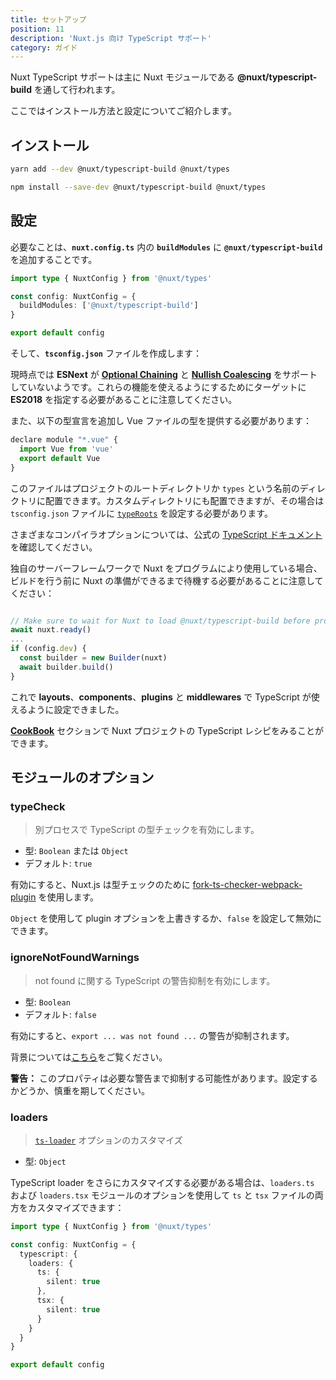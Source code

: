 ```yaml
---
title: セットアップ
position: 11
description: 'Nuxt.js 向け TypeScript サポート'
category: ガイド
---
```


Nuxt TypeScript サポートは主に Nuxt モジュールである **@nuxt/typescript-build** を通して行われます。

ここではインストール方法と設定についてご紹介します。

## インストール

<code-group>
<code-block label="Yarn" active>

```sh
yarn add --dev @nuxt/typescript-build @nuxt/types
```

</code-block>
<code-block label="NPM">

```sh
npm install --save-dev @nuxt/typescript-build @nuxt/types
```

</code-block>
</code-group>

## 設定

必要なことは、**`nuxt.config.ts`** 内の **`buildModules`** に **`@nuxt/typescript-build`** を追加することです。

```ts {}[nuxt.config.ts]
import type { NuxtConfig } from '@nuxt/types'

const config: NuxtConfig = {
  buildModules: ['@nuxt/typescript-build']
}

export default config
```

そして、**`tsconfig.json`** ファイルを作成します：

<inject-code query="shared/tsconfig.json"></inject-code>

<alert type="info">

現時点では **ESNext** が [**Optional Chaining**](https://www.typescriptlang.org/docs/handbook/release-notes/typescript-3-7.html#optional-chaining) と [**Nullish Coalescing**](https://www.typescriptlang.org/docs/handbook/release-notes/typescript-3-7.html#nullish-coalescing) をサポートしていないようです。これらの機能を使えるようにするためにターゲットに **ES2018** を指定する必要があることに注意してください。

</alert>

また、以下の型宣言を追加し Vue ファイルの型を提供する必要があります：

```js {}[vue-shim.d.ts]
declare module "*.vue" {
  import Vue from 'vue'
  export default Vue
}
```

<alert type="info">

このファイルはプロジェクトのルートディレクトリか `types` という名前のディレクトリに配置できます。カスタムディレクトリにも配置できますが、その場合は `tsconfig.json` ファイルに [`typeRoots`](https://www.typescriptlang.org/tsconfig#typeRoots) を設定する必要があります。

</alert>

<alert type="info">

さまざまなコンパイラオプションについては、公式の [TypeScript ドキュメント](https://www.typescriptlang.org/tsconfig)を確認してください。

</alert>

<alert type="warning">


独自のサーバーフレームワークで Nuxt をプログラムにより使用している場合、ビルドを行う前に Nuxt の準備ができるまで待機する必要があることに注意してください：

```js

// Make sure to wait for Nuxt to load @nuxt/typescript-build before proceeding
await nuxt.ready()
...
if (config.dev) {
  const builder = new Builder(nuxt)
  await builder.build()
}
```

</alert>

これで **layouts**、**components**、**plugins** と **middlewares** で TypeScript が使えるように設定できました。

[**CookBook**](../cookbook/components/) セクションで Nuxt プロジェクトの TypeScript レシピをみることができます。

## モジュールのオプション

### typeCheck

> 別プロセスで TypeScript の型チェックを有効にします。

- 型: `Boolean` または `Object`
- デフォルト: `true`

有効にすると、Nuxt.js は型チェックのために [fork-ts-checker-webpack-plugin](https://github.com/TypeStrong/fork-ts-checker-webpack-plugin) を使用します。

`Object` を使用して plugin オプションを上書きするか、`false` を設定して無効にできます。

### ignoreNotFoundWarnings

> not found に関する TypeScript の警告抑制を有効にします。

- 型: `Boolean`
- デフォルト: `false`

有効にすると、`export ... was not found ...` の警告が抑制されます。

背景については[こちら](https://github.com/TypeStrong/ts-loader/issues/653)をご覧ください。

**警告：** このプロパティは必要な警告まで抑制する可能性があります。設定するかどうか、慎重を期してください。

### loaders

> [`ts-loader`](https://github.com/TypeStrong/ts-loader#loader-options) オプションのカスタマイズ

- 型: `Object`

TypeScript loader をさらにカスタマイズする必要がある場合は、`loaders.ts` および `loaders.tsx` モジュールのオプションを使用して `ts` と `tsx` ファイルの両方をカスタマイズできます：

```ts {}[nuxt.config.ts]
import type { NuxtConfig } from '@nuxt/types'

const config: NuxtConfig = {
  typescript: {
    loaders: {
      ts: {
        silent: true
      },
      tsx: {
        silent: true
      }
    }
  }
}

export default config
```
